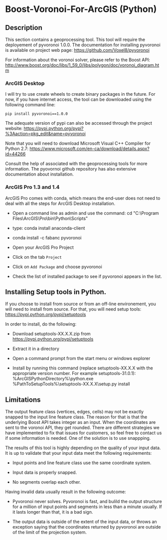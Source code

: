 # Boost-Voronoi-For-ArcGIS (Python)

## Description

This section contains a geoprocessing tool. This tool will require the deployement of pyvoronoi 1.0.0. The documentation for installing pyvoronoi is available on project web page: https://github.com/Voxel8/pyvoronoi

For information about the voronoi solver, please refer to the Boost API: http://www.boost.org/doc/libs/1_59_0/libs/polygon/doc/voronoi_diagram.htm

### ArcGIS Desktop

I will try to use create wheels to create binary packages in the future. For now, if you have internet access, the tool can be downloaded using the following command line: 

``pip install pyvoronoi==1.0.0``

The adequate version of pypi can also be accessed through the project website: https://pypi.python.org/pypi?%3Aaction=pkg_edit&name=pyvoronoi

Note that you will need to download Microsoft Visual C++ Compiler for Python 2.7: https://www.microsoft.com/en-ca/download/details.aspx?id=44266

Consult the help of associated with the geoprocessing tools for more information. The pyovornoi github repository has also extensive documentation about installation. 

### ArcGIS Pro 1.3 and 1.4

ArcGIS Pro comes with conda, which means the end-user does not need to deal with all the steps for ArcGIS Desktop installation.

* Open a command line as admin and use the command: cd "C:\Program Files\ArcGIS\Pro\bin\Python\Scripts"

* type: conda install anaconda-client

* conda install -c fabanc pyvoronoi

* Open your ArcGIS Pro Project

* Click on the tab ``Project``

* Click on ``Add Package`` and choose pyvoronoi

* Check the list of installed package to see if pyvoronoi appears in the list.


## Installing Setup tools in Python.

If you choose to install from source or from an off-line environement, you will need to install from source. For that, you will need setup tools: https://pypi.python.org/pypi/setuptools

In order to install, do the following:

* Download setuptools-XX.X.X.zip from https://pypi.python.org/pypi/setuptools

* Extract it in a directory

* Open a command prompt from the start menu or windows explorer

* Install by running this command (replace setuptools-XX.X.X with the appropriate version number. For example setuptools-31.0.1): %ArcGISPythonDirectory%\python.exe %PathToSetupTools%\setuptools-XX.X.X\setup.py install

## Limitations

The output feature class (vertices, edges, cells) may not be exactly snapped to the input line feature class. The reason for that is that the underlying Boost API takes integer as an input. When the coordinates are sent to the voronoi API, they get rounded. There are different strategies we have implemented to fix that issues for customers, so feel free to contact us if some information is needed. One of the solution is to use snappping.

The results of this tool is highly depending on the quality of your input data. It is up to validate that your input data meet the following requirements:

* Input points and line feature class use the same coordinate system.

* Input data is properly snapped. 

* No segments overlap each other.

Having invalid data usually result in the following outcome:

* Pyvoronoi never solves. Pyvoronoi is fast, and bulild the output structure for a million of input points and segments in less than a minute usually. If it lasts longer than that, it is a bad sign.

* The output data is outside of the extent of the input data, or throws an exception saying that the coordinates returned by pyvoronoi are outside of the limit of the projection system.


